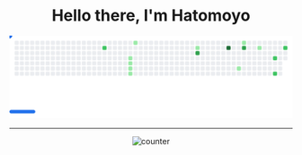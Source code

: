 <h1 align="center">Hello there, I'm Hatomoyo</h1>

<picture>
  <source media="(prefers-color-scheme: dark)" srcset="images/breakout-dark.svg" />
  <source media="(prefers-color-scheme: light)" srcset="images/breakout-light.svg" />
  <img alt="Breakout Game" src="images/breakout-light.svg" />
</picture>

---
<p align="center">
  <img src="https://count.getloli.com/get/@Hatomoyo2721?theme=rule34" alt="counter" />
</p>
